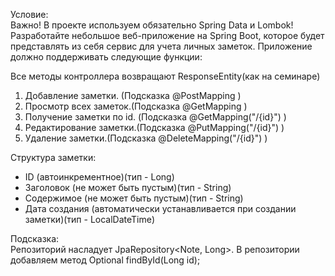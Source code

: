Условие:\
Важно! В проекте используем обязательно Spring Data и Lombok!
Разработайте небольшое веб-приложение на Spring Boot,
которое будет представлять из себя сервис для учета личных заметок.
Приложение должно поддерживать следующие функции:

Все методы контроллера возвращают ResponseEntity(как на семинаре)
1. Добавление заметки. (Подсказка @PostMapping )
2. Просмотр всех заметок.(Подсказка @GetMapping )
3. Получение заметки по id. (Подсказка @GetMapping("/{id}") )
4. Редактирование заметки.(Подсказка @PutMapping("/{id}") )
5. Удаление заметки.(Подсказка @DeleteMapping("/{id}") )

Структура заметки:
- ID (автоинкрементное)(тип - Long)
- Заголовок (не может быть пустым)(тип - String)
- Содержимое (не может быть пустым)(тип - String)
- Дата создания (автоматически устанавливается при создании заметки)(тип - LocalDateTime)

Подсказка:\
Репозиторий насладует JpaRepository<Note, Long>. В репозитории добавляем метод Optional<Note> findById(Long id);
